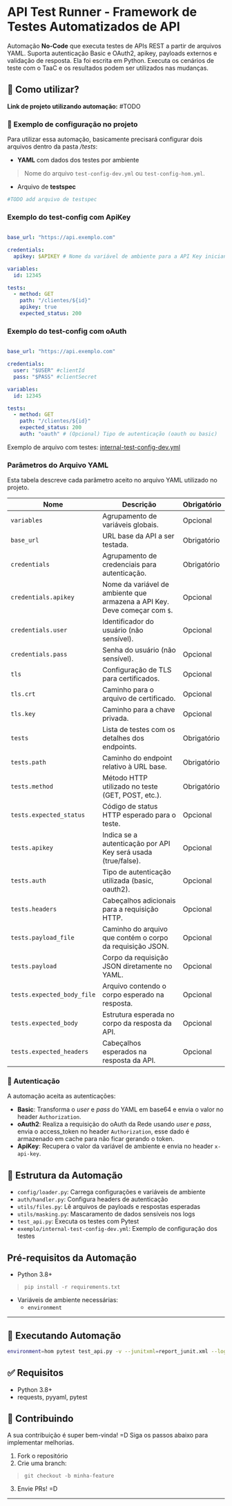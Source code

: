 # API Test Runner - Framework de Testes Automatizados de API

Automação **No-Code** que executa testes de APIs REST a partir de arquivos YAML. Suporta autenticação Basic e OAuth2, apikey, payloads externos e validação de resposta. 
Ela foi escrita em Python. Executa os cenários de teste com o TaaC e os resultados podem ser utilizados nas mudanças.

## 🧪 Como utilizar?

**Link de projeto utilizando automação:** #TODO

### 📄 Exemplo de configuração no projeto

Para utilizar essa automação, basicamente precisará configurar dois arquivos dentro da pasta */tests*: 
 - **YAML** com dados dos testes por ambiente
> Nome do arquivo ```test-config-dev.yml``` ou ```test-config-hom.yml```.

 - Arquivo de **testspec**
``` YAML
#TODO add arquivo de testspec
```

### Exemplo do test-config com ApiKey

```YAML

base_url: "https://api.exemplo.com"

credentials:
  apikey: $APIKEY # Nome da variável de ambiente para a API Key iniciando com $

variables:
  id: 12345

tests:
  - method: GET
    path: "/clientes/${id}"
    apikey: true
    expected_status: 200

```

### Exemplo do test-config com oAuth

```YAML

base_url: "https://api.exemplo.com"

credentials:
  user: "$USER" #clientId
  pass: "$PASS" #clientSecret

variables:
  id: 12345

tests:
  - method: GET
    path: "/clientes/${id}"
    expected_status: 200
    auth: "oauth" # (Opcional) Tipo de autenticação (oauth ou basic)

```

Exemplo de arquivo com testes: [internal-test-config-dev.yml](/exemplo/internal-test-config-dev.yml)

### Parâmetros do Arquivo YAML

Esta tabela descreve cada parâmetro aceito no arquivo YAML utilizado no projeto.

| **Nome**                | **Descrição**                                                              | **Obrigatório** |
|-------------------------|--------------------------------------------------------------------------|----------------|
| `variables`             | Agrupamento de variáveis globais.                                        | Opcional       |
| `base_url`              | URL base da API a ser testada.                                           | Obrigatório    |
| `credentials`           | Agrupamento de credenciais para autenticação.                            | Obrigatório    |
| `credentials.apikey`    | Nome da variável de ambiente que armazena a API Key. Deve começar com `$`. | Opcional    |
| `credentials.user`      | Identificador do usuário (não sensível).                                | Opcional       |
| `credentials.pass`      | Senha do usuário (não sensível).                                        | Opcional       |
| `tls`                   | Configuração de TLS para certificados.                                  | Opcional       |
| `tls.crt`               | Caminho para o arquivo de certificado.                                  | Opcional       |
| `tls.key`               | Caminho para a chave privada.                                           | Opcional       |
| `tests`                 | Lista de testes com os detalhes dos endpoints.                         | Obrigatório    |
| `tests.path`            | Caminho do endpoint relativo à URL base.                               | Obrigatório    |
| `tests.method`          | Método HTTP utilizado no teste (GET, POST, etc.).                      | Obrigatório    |
| `tests.expected_status` | Código de status HTTP esperado para o teste.                           | Opcional       |
| `tests.apikey`          | Indica se a autenticação por API Key será usada (true/false).         | Opcional       |
| `tests.auth`            | Tipo de autenticação utilizada (basic, oauth2).                       | Opcional       |
| `tests.headers`         | Cabeçalhos adicionais para a requisição HTTP.                         | Opcional       |
| `tests.payload_file`    | Caminho do arquivo que contém o corpo da requisição JSON.             | Opcional       |
| `tests.payload`         | Corpo da requisição JSON diretamente no YAML.                         | Opcional       |
| `tests.expected_body_file` | Arquivo contendo o corpo esperado na resposta.                     | Opcional       |
| `tests.expected_body`   | Estrutura esperada no corpo da resposta da API.                       | Opcional       |
| `tests.expected_headers` | Cabeçalhos esperados na resposta da API.                             | Opcional       |

### 🔐 Autenticação

A automação aceita as autenticações:

- **Basic**: Transforma o *user* e *pass* do YAML em base64 e envia o valor no header `Authorization`.
- **oAuth2**: Realiza a requisição do oAuth da Rede usando *user* e *pass*, envia o access_token no header `Authorization`, esse dado é armazenado em cache para não ficar gerando o token.
- **ApiKey**: Recupera o valor da variável de ambiente e envia no header `x-api-key`.

## 📁 Estrutura da Automação

- `config/loader.py`: Carrega configurações e variáveis de ambiente
- `auth/handler.py`: Configura headers de autenticação
- `utils/files.py`: Lê arquivos de payloads e respostas esperadas
- `utils/masking.py`: Mascaramento de dados sensíveis nos logs
- `test_api.py`: Executa os testes com Pytest
- `exemplo/internal-test-config-dev.yml`: Exemplo de configuração dos testes

## Pré-requisitos da Automação

- Python 3.8+
> `pip install -r requirements.txt`
- Variáveis de ambiente necessárias:
  - `environment`

---

## 🚀 Executando Automação

```bash
environment=hom pytest test_api.py -v --junitxml=report_junit.xml --log-cli-level=INFO
```

## ✅ Requisitos

- Python 3.8+
- requests, pyyaml, pytest

## 🙌 Contribuindo

A sua contribuição é super bem-vinda! =D
Siga os passos abaixo para implementar melhorias.

1. Fork o repositório
2. Crie uma branch: 
> `git checkout -b minha-feature`
3. Envie PRs! =D

---